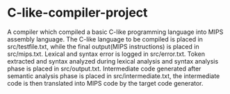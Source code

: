 # C-like-compiler-project
A compiler which compiled a basic C-like programming language into MIPS assembly language. The C-like language to be compiled is placed in src/testfile.txt, while the final output(MIPS instructions) is placed in src/mips.txt. Lexical and syntax error is logged in src/error.txt. 
Token extracted and syntax analyzed during lexical analysis and syntax analysis phase is placed in src/output.txt. Intermediate code generated after semantic analysis phase is placed in src/intermediate.txt, the intermediate code is then translated into MIPS code by the target code generator.
